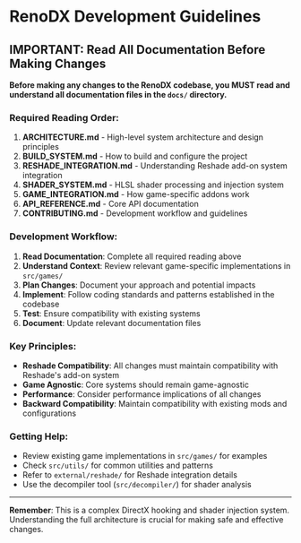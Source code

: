 # RenoDX Development Guidelines

## IMPORTANT: Read All Documentation Before Making Changes

**Before making any changes to the RenoDX codebase, you MUST read and understand all documentation files in the `docs/` directory.**

### Required Reading Order:

1. **ARCHITECTURE.md** - High-level system architecture and design principles
2. **BUILD_SYSTEM.md** - How to build and configure the project
3. **RESHADE_INTEGRATION.md** - Understanding Reshade add-on system integration
4. **SHADER_SYSTEM.md** - HLSL shader processing and injection system
5. **GAME_INTEGRATION.md** - How game-specific addons work
6. **API_REFERENCE.md** - Core API documentation
7. **CONTRIBUTING.md** - Development workflow and guidelines

### Development Workflow:

1. **Read Documentation**: Complete all required reading above
2. **Understand Context**: Review relevant game-specific implementations in `src/games/`
3. **Plan Changes**: Document your approach and potential impacts
4. **Implement**: Follow coding standards and patterns established in the codebase
5. **Test**: Ensure compatibility with existing systems
6. **Document**: Update relevant documentation files

### Key Principles:

- **Reshade Compatibility**: All changes must maintain compatibility with Reshade's add-on system
- **Game Agnostic**: Core systems should remain game-agnostic
- **Performance**: Consider performance implications of all changes
- **Backward Compatibility**: Maintain compatibility with existing mods and configurations

### Getting Help:

- Review existing game implementations in `src/games/` for examples
- Check `src/utils/` for common utilities and patterns
- Refer to `external/reshade/` for Reshade integration details
- Use the decompiler tool (`src/decompiler/`) for shader analysis

---

**Remember**: This is a complex DirectX hooking and shader injection system. Understanding the full architecture is crucial for making safe and effective changes.



